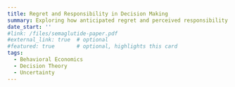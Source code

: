 ```yaml
---
title: Regret and Responsibility in Decision Making
summary: Exploring how anticipated regret and perceived responsibility shape choices under uncertainty.
date_start: ''
#link: /files/semaglutide-paper.pdf
#external_link: true  # optional
#featured: true       # optional, highlights this card
tags:
  - Behavioral Economics
  - Decision Theory
  - Uncertainty
---
```


